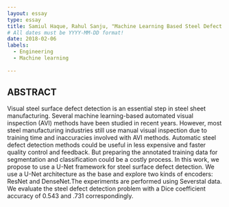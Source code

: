 ```yaml
---
layout: essay
type: essay
title: Samiul Haque, Rahul Sanju, "Machine Learning Based Steel Defect Detection With U-Net Architecture ",  supervised by Md. Faruk Kibria, chairman of EEE department, co-supervised by Md. Safiqul Islam, assistant professor.
# All dates must be YYYY-MM-DD format!
date: 2018-02-06
labels:
  - Engineering
  - Machine learning
  
---
```

ABSTRACT
----------
Visual steel surface defect detection is an essential step in steel sheet manufacturing. Several machine learning-based automated visual inspection (AVI) methods have been studied in recent years. However, most steel manufacturing industries still use manual visual inspection due to training time and inaccuracies involved with AVI methods. Automatic steel defect detection methods could be useful in less expensive and faster quality control and feedback. But preparing the annotated training data for segmentation and classification could be a costly process. In this work, we propose to use a U-Net framework for steel surface defect detection. We use a U-Net architecture as the base and explore two kinds of encoders: ResNet and DenseNet.The experiments are performed using Severstal data. We evaluate the steel defect detection problem with a Dice coefficient accuracy of 0.543 and .731 correspondingly.


